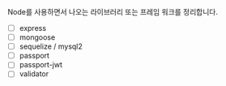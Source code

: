 Node를 사용하면서 나오는 라이브러리 또는 프레임 워크를 정리합니다.

* [ ] express
* [ ] mongoose
* [ ] sequelize / mysql2
* [ ] passport
* [ ] passport-jwt
* [ ] validator